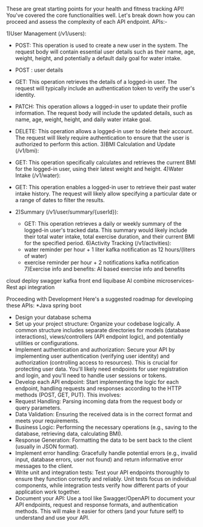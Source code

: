 These are great starting points for your health and fitness tracking API! You've covered the core functionalities well. Let's break down how you can proceed and assess the complexity of each API endpoint.
APIs:-

1)User Management (/v1/users):
 * POST: This operation is used to create a new user in the system. The request body will contain essential user details such as their name, age, weight, height, and potentially a default daily goal for water intake.
 * POST : user details
 * GET: This operation retrieves the details of a logged-in user. The request will typically include an authentication token to verify the user's identity.
 * PATCH: This operation allows a logged-in user to update their profile information. The request body will include the updated details, such as name, age, weight, height, and daily water intake goal.
 * DELETE: This operation allows a logged-in user to delete their account. The request will likely require authentication to ensure that the user is authorized to perform this action.
   3)BMI Calculation and Update (/v1/bmi):
* GET: This operation specifically calculates and retrieves the current BMI for the logged-in user, using their latest weight and height.
  4)Water Intake (/v1/water):
* GET: This operation enables a logged-in user to retrieve their past water intake history. The request will likely allow specifying a particular date or a range of dates to filter the results.


 * 2)Summary (/v1/user/summary/{userId}):
   * GET: This operation retrieves a daily or weekly summary of the logged-in user's tracked data. This summary would likely include their total water intake, total exercise duration, and their current BMI for the specified period.
6)Activity Tracking (/v1/activities):
   * water reminder per hour + 1 liter kafka notification  as 12 hours/(liters of water)
   * exercise reminder per hour + 2 notifications kafka notification 
 7)Exercise info and benefits:
     AI based exercise info and benefits

cloud deploy
swagger
kafka
front end
liquibase
AI combine
microservices-Rest api integration

Proceeding with Development
Here's a suggested roadmap for developing these APIs:
*Java spring boot
* Design your database schema
* Set up your project structure: Organize your codebase logically. A common structure includes separate directories for models (database interactions), views/controllers (API endpoint logic), and potentially utilities or configurations.
* Implement authentication and authorization: Secure your API by implementing user authentication (verifying user identity) and authorization (controlling access to resources). This is crucial for protecting user data. You'll likely need endpoints for user registration and login, and you'll need to handle user sessions or tokens.
* Develop each API endpoint: Start implementing the logic for each endpoint, handling requests and responses according to the HTTP methods (POST, GET, PUT). This involves:
 * Request Handling: Parsing incoming data from the request body or query parameters.
 * Data Validation: Ensuring the received data is in the correct format and meets your requirements.
 * Business Logic: Performing the necessary operations (e.g., saving to the database, retrieving data, calculating BMI).
 * Response Generation: Formatting the data to be sent back to the client (usually in JSON format).
* Implement error handling: Gracefully handle potential errors (e.g., invalid input, database errors, user not found) and return informative error messages to the client.
* Write unit and integration tests: Test your API endpoints thoroughly to ensure they function correctly and reliably. Unit tests focus on individual components, while integration tests verify how different parts of your application work together.
* Document your API: Use a tool like Swagger/OpenAPI to document your API endpoints, request and response formats, and authentication methods. This will make it easier for others (and your future self) to understand and use your API.


